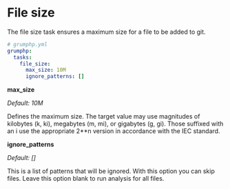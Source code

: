 # File size

The file size task ensures a maximum size for a file to be added to git.

```yaml
# grumphp.yml
grumphp:
  tasks:
    file_size:
      max_size: 10M
      ignore_patterns: []
```

**max_size**

*Default: 10M*

Defines the maximum size. The target value may use magnitudes of kilobytes (k, ki),
megabytes (m, mi), or gigabytes (g, gi). Those suffixed with an i use the appropriate 2**n version
in accordance with the IEC standard.


**ignore_patterns**

*Default: []*

This is a list of patterns that will be ignored. With this option you can skip files.
Leave this option blank to run analysis for all files.
